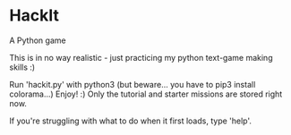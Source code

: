 # HackIt
A Python game

This is in no way realistic - just practicing my python text-game making skills :)

Run 'hackit.py' with python3 (but beware... you have to pip3 install colorama...)
Enjoy! :) Only the tutorial and starter missions are stored right now.

If you're struggling with what to do when it first loads, type 'help'.
